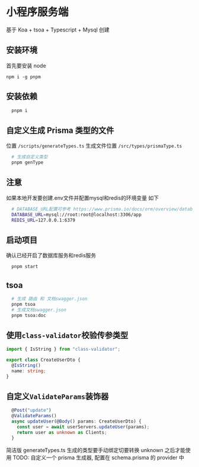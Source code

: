# 小程序服务端

基于 Koa + tsoa + Typescript + Mysql 创建

## 安装环境

首先要安装 node

```
npm i -g pnpm
```

## 安装依赖

```sh
  pnpm i
```

## 自定义生成 Prisma 类型的文件

位置 `/scripts/generateTypes.ts`
生成文件位置 `/src/types/prismaType.ts`

```sh
  # 生成自定义类型
  pnpm genType
```
## 注意
如果本地开发要创建.env文件并配置mysql和redis的环境变量
如下
```sh
  # DATABASE_URL配置可参考 https://www.prisma.io/docs/orm/overview/databases/mysql#connection-details
  DATABASE_URL=mysql://root:root@localhost:3306/app
  REDIS_URL=127.0.0.1:6379
```

## 启动项目
确认已经开启了数据库服务和redis服务
```sh
  pnpm start
```

## tsoa

```sh
  # 生成 路由 和 文档swagger.json
  pnpm tsoa
  # 生成文档swagger.json
  pnpm tsoa:doc
```

## 使用`class-validator`校验传参类型

```ts
import { IsString } from "class-validator";

export class CreateUserDto {
  @IsString()
  name: string;
}
```

## 自定义`ValidateParams`装饰器

```ts
  @Post("update")
  @ValidateParams()
  async updateUser(@Body() params: CreateUserDto) {
    const user = await userServers.updateUser(params);
    return user as unknown as Clients;
  }
```

简洁版 generateTypes.ts 生成的类型要手动绑定切要转换 unknown 之后才能使用
TODO: 自定义一个 prisma 生成器, 配置在 schema.prisma 的 provider 中
